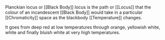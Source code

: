 Planckian locus or [[Black Body]] locus is the path or [[Locus]] that the colour of an incandescent [[Black Body]] would take in a particular [[Chromaticity]] space as the blackbody [[Temperature]] changes.

It goes from deep red at low temperatures through orange, yellowish white, white and finally bluish white at very high temperatures.